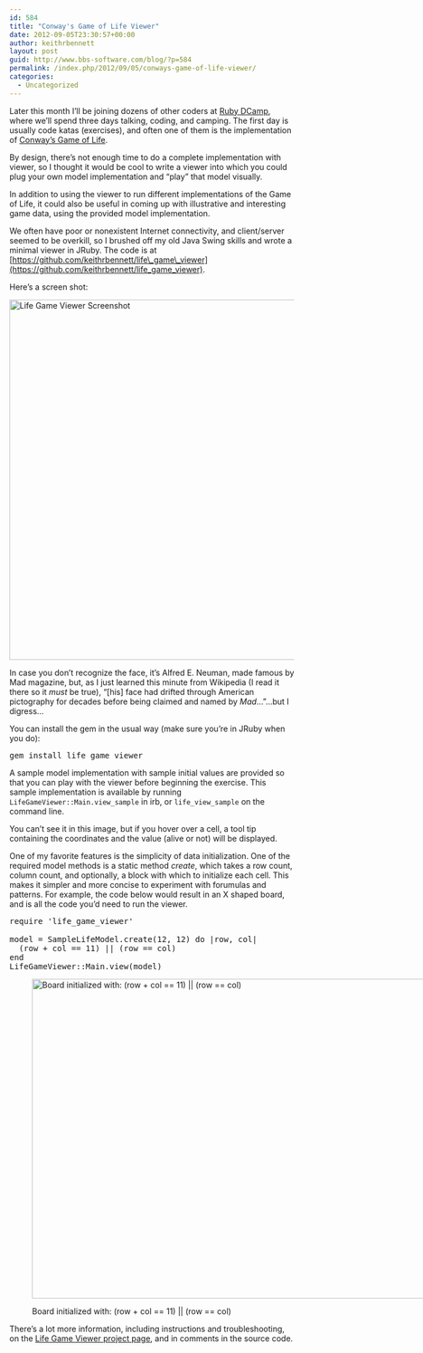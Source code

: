 ```yaml
---
id: 584
title: "Conway's Game of Life Viewer"
date: 2012-09-05T23:30:57+00:00
author: keithrbennett
layout: post
guid: http://www.bbs-software.com/blog/?p=584
permalink: /index.php/2012/09/05/conways-game-of-life-viewer/
categories:
  - Uncategorized
---
```

Later this month I&#8217;ll be joining dozens of other coders at [Ruby DCamp](http://www.rubydcamp.org), where we&#8217;ll spend three days talking, coding, and camping. The first day is usually code katas (exercises), and often one of them is the implementation of [Conway&#8217;s Game of Life](http://en.wikipedia.org/wiki/Conway%27s_Game_of_Life).

By design, there&#8217;s not enough time to do a complete implementation with viewer, so I thought it would be cool to write a viewer into which you could plug your own model implementation and &#8220;play&#8221; that model visually.

In addition to using the viewer to run different implementations of the Game of Life, it could also be useful in coming up with illustrative and interesting game data, using the provided model implementation.

We often have poor or nonexistent Internet connectivity, and client/server seemed to be overkill, so I brushed off my old Java Swing skills and wrote a minimal viewer in JRuby. The code is at [https://github.com/keithrbennett/life\_game\_viewer](https://github.com/keithrbennett/life_game_viewer).

Here&#8217;s a screen shot:

[<img src="http://www.bbs-software.com/blog/wp-content/uploads/2012/09/life-game-viewer7.png" alt="Life Game Viewer Screenshot" title="life-game-viewer" width="799" height="637" class="aligncenter size-full wp-image-666" />](http://www.bbs-software.com/blog/wp-content/uploads/2012/09/life-game-viewer7.png)

<!--more-->

<div>
  In case you don&#8217;t recognize the face, it&#8217;s Alfred E. Neuman, made famous by Mad magazine, but, as I just learned this minute from Wikipedia (I read it there so it <em>must</em> be true), &#8220;[his] face had drifted through American pictography for decades before being claimed and named by <em>Mad</em>&#8230;&#8221;&#8230;but I digress&#8230;
</div>

You can install the gem in the usual way (make sure you&#8217;re in JRuby when you do):

<pre class="brush: plain; title: ; notranslate" title="">gem install life_game_viewer
</pre>

A sample model implementation with sample initial values are provided so that you can play with the viewer before beginning the exercise. This sample implementation is available by running `LifeGameViewer::Main.view_sample` in irb, or `life_view_sample` on the command line.

You can&#8217;t see it in this image, but if you hover over a cell, a tool tip containing the coordinates and the value (alive or not) will be displayed.

One of my favorite features is the simplicity of data initialization. One of the required model methods is a static method _create_, which takes a row count, column count, and optionally, a block with which to initialize each cell. This makes it simpler and more concise to experiment with forumulas and patterns. For example, the code below would result in an X shaped board, and is all the code you&#8217;d need to run the viewer.

<pre class="brush: ruby; title: ; notranslate" title="">require 'life_game_viewer'

model = SampleLifeModel.create(12, 12) do |row, col|
  (row + col == 11) || (row == col)
end
LifeGameViewer::Main.view(model)
</pre><figure id="attachment_688" class="thumbnail wp-caption aligncenter" style="width: 810px">

[<img src="http://www.bbs-software.com/blog/wp-content/uploads/2012/09/life-game-viewer-x-board1.png" alt="Board initialized with: (row + col == 11) || (row == col)" title="life-game-viewer-x-board" width="800" height="565" class="size-full wp-image-688" />](http://www.bbs-software.com/blog/wp-content/uploads/2012/09/life-game-viewer-x-board1.png)<figcaption class="caption wp-caption-text">Board initialized with: (row + col == 11) || (row == col)</figcaption></figure> 

There&#8217;s a lot more information, including instructions and troubleshooting, on the [Life Game Viewer project page](https://github.com/keithrbennett/life_game_viewer), and in comments in the source code.